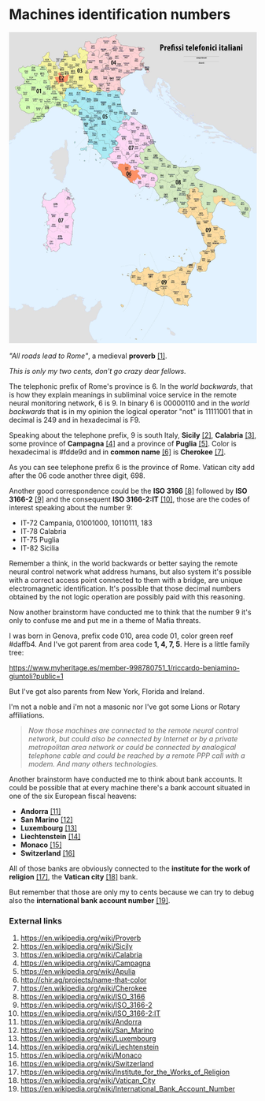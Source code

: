 # Machines identification numbers 

![Italian prefix](../Images/80521461_10221779765545921_1397533786333249536_o.jpg)

*"All roads lead to Rome"*, a medieval **proverb** [[1]](https://en.wikipedia.org/wiki/Proverb). 

*This is only my two cents, don't go crazy dear fellows.* 

The telephonic prefix of Rome's province is 6. In the *world backwards*, that is how they explain meanings in subliminal voice service in the remote neural monitoring network, 6 is 9. In binary 6 is 00000110 and in the *world backwards* that is in my opinion the logical operator "not" is 11111001 that in decimal is 249 and in hexadecimal is F9. 

Speaking about the telephone prefix, 9 is south Italy, **Sicily** [[2]](https://en.wikipedia.org/wiki/Sicily), **Calabria** [[3]](https://en.wikipedia.org/wiki/Calabria), some province of **Campagna** [[4]](https://en.wikipedia.org/wiki/Campagna) and a province of **Puglia** [[5]](https://en.wikipedia.org/wiki/Apulia). Color is hexadecimal is #fdde9d and in **common name** [[6]](http://chir.ag/projects/name-that-color) is **Cherokee** [[7]](https://en.wikipedia.org/wiki/Cherokee).

As you can see telephone prefix 6 is the province of Rome. Vatican city add after the 06 code another three digit, 698. 

Another good correspondence could be the **ISO 3166** [[8]](https://en.wikipedia.org/wiki/ISO_3166) followed by **ISO 3166-2** [[9]](https://en.wikipedia.org/wiki/ISO_3166-2) and the consequent **ISO 3166-2:IT** [[10]](https://en.wikipedia.org/wiki/ISO_3166-2:IT), those are the codes of interest speaking about the number 9:

- IT-72 Campania, 01001000, 10110111, 183
- IT-78 Calabria
- IT-75 Puglia
- IT-82 Sicilia

Remember a think, in the world backwards or better saying the remote neural control network what address humans, but also system it's possible with a correct access point connected to them with a bridge, are unique electromagnetic identification. It's possible that those decimal numbers obtained by the not logic operation are possibly paid with this reasoning. 

Now another brainstorm have conducted me to think that the number 9 it's only to confuse me and put me in a theme of Mafia threats. 

I was born in Genova, prefix code 010, area code 01, color green reef #daffb4. And I've got parent from area code **1, 4, 7, 5**. Here is a little family tree:

https://www.myheritage.es/member-998780751_1/riccardo-beniamino-giuntoli?public=1

But I've got also parents from New York, Florida and Ireland. 

I'm not a noble and i'm not a masonic nor I've got some Lions or Rotary affiliations.

> *Now those machines are connected to the remote neural control network, but could also be connected by Internet or by a private metropolitan area network or could be connected by analogical telephone cable and could be reached by a remote PPP call with a modem. And many others technologies.* 

Another brainstorm have conducted me to think about bank accounts. It could be possible that at every machine there's a bank account situated in one of the six European fiscal heavens:

- **Andorra** [[11]](https://en.wikipedia.org/wiki/Andorra)
- **San Marino** [[12]](https://en.wikipedia.org/wiki/San_Marino)
- **Luxembourg** [[13]](https://en.wikipedia.org/wiki/Luxembourg)
- **Liechtenstein** [[14]](https://en.wikipedia.org/wiki/Liechtenstein)
- **Monaco** [[15]](https://en.wikipedia.org/wiki/Monaco)
- **Switzerland** [[16]](https://en.wikipedia.org/wiki/Switzerland)

All of those banks are obviously connected to the **institute for the work of religion** [[17]](https://en.wikipedia.org/wiki/Institute_for_the_Works_of_Religion), the **Vatican city** [[18]](https://en.wikipedia.org/wiki/Vatican_City) bank. 

But remember that those are only my to cents because we can try to debug also the **international bank account number** [[19]](https://en.wikipedia.org/wiki/International_Bank_Account_Number). 

### External links

1. https://en.wikipedia.org/wiki/Proverb
2. https://en.wikipedia.org/wiki/Sicily
3. https://en.wikipedia.org/wiki/Calabria
4. https://en.wikipedia.org/wiki/Campagna
5. https://en.wikipedia.org/wiki/Apulia
6. http://chir.ag/projects/name-that-color
7. https://en.wikipedia.org/wiki/Cherokee
8. https://en.wikipedia.org/wiki/ISO_3166
9. https://en.wikipedia.org/wiki/ISO_3166-2
10. https://en.wikipedia.org/wiki/ISO_3166-2:IT
11. https://en.wikipedia.org/wiki/Andorra
12. https://en.wikipedia.org/wiki/San_Marino
13. https://en.wikipedia.org/wiki/Luxembourg
14. https://en.wikipedia.org/wiki/Liechtenstein
15. https://en.wikipedia.org/wiki/Monaco
16. https://en.wikipedia.org/wiki/Switzerland
17. https://en.wikipedia.org/wiki/Institute_for_the_Works_of_Religion
18. https://en.wikipedia.org/wiki/Vatican_City
19. https://en.wikipedia.org/wiki/International_Bank_Account_Number

